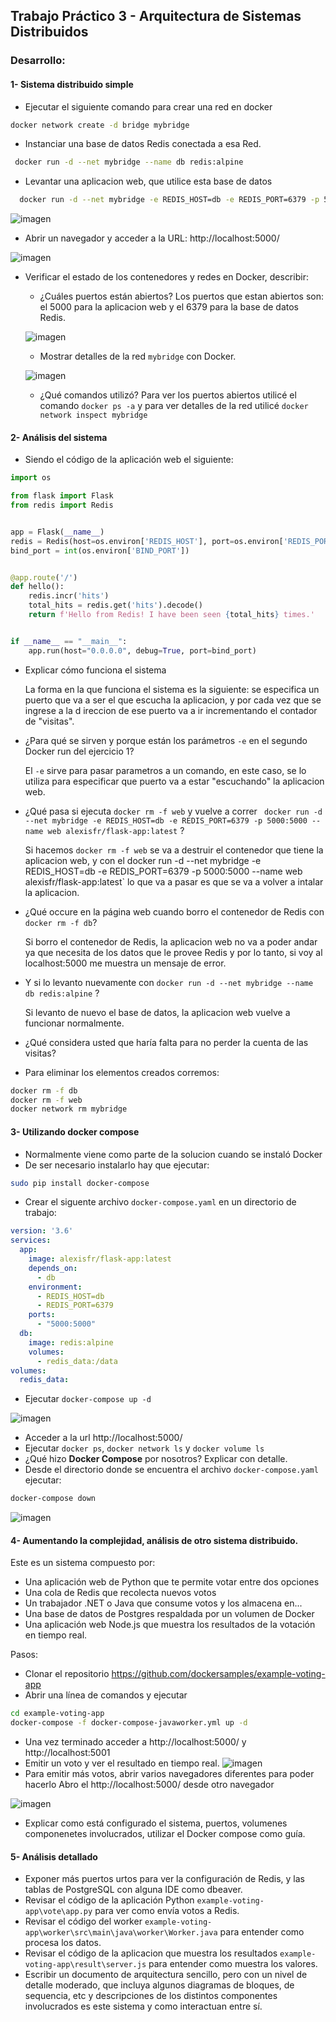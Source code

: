 ## Trabajo Práctico 3 - Arquitectura de Sistemas Distribuidos

### Desarrollo:


#### 1- Sistema distribuido simple 
  - Ejecutar el siguiente comando para crear una red en docker
  ```bash
  docker network create -d bridge mybridge
  ```
  - Instanciar una base de datos Redis conectada a esa Red.
  ```bash
   docker run -d --net mybridge --name db redis:alpine
   ```
  - Levantar una aplicacion web, que utilice esta base de datos
  ```bash
    docker run -d --net mybridge -e REDIS_HOST=db -e REDIS_PORT=6379 -p 5000:5000 --name web alexisfr/flask-app:latest
  ```
  
  ![imagen](https://user-images.githubusercontent.com/48757979/131233894-d22edfdf-b077-46eb-9f20-54796eb68bd3.png)

  - Abrir un navegador y acceder a la URL: http://localhost:5000/
 
  ![imagen](https://user-images.githubusercontent.com/48757979/131233899-ef9df48c-4dc1-4f9d-9d8b-61f0984cc11d.png)

  - Verificar el estado de los contenedores y redes en Docker, describir:
    - ¿Cuáles puertos están abiertos?
    Los puertos que estan abiertos son: el 5000 para la aplicacion web y el 6379 para la base de datos Redis.
    
    ![imagen](https://user-images.githubusercontent.com/48757979/131233908-99118d63-13d6-430d-a1cc-48c1fb4e3af3.png)
    - Mostrar detalles de la red `mybridge` con Docker.
    
    ![imagen](https://user-images.githubusercontent.com/48757979/131233925-51972b95-c858-49f6-aa8d-263b39d51b4b.png)

    - ¿Qué comandos utilizó?
    Para ver los puertos abiertos utilicé el comando `docker ps -a` y para ver detalles de la red utilicé `docker network inspect mybridge`


#### 2- Análisis del sistema 
  - Siendo el código de la aplicación web el siguiente:
```python
import os

from flask import Flask
from redis import Redis


app = Flask(__name__)
redis = Redis(host=os.environ['REDIS_HOST'], port=os.environ['REDIS_PORT'])
bind_port = int(os.environ['BIND_PORT'])


@app.route('/')
def hello():
    redis.incr('hits')
    total_hits = redis.get('hits').decode()
    return f'Hello from Redis! I have been seen {total_hits} times.'


if __name__ == "__main__":
    app.run(host="0.0.0.0", debug=True, port=bind_port)
```
  - Explicar cómo funciona el sistema
 
    La forma en la que funciona el sistema es la siguiente: se especifica un puerto que va a ser el que escucha la aplicacion, y por cada vez que se ingrese a la d     ireccion de ese puerto va a ir incrementando el contador de "visitas".

  - ¿Para qué se sirven y porque están los parámetros `-e` en el segundo Docker run del ejercicio 1?

     El `-e` sirve para pasar parametros a un comando, en este caso, se lo utiliza para especificar que puerto va a estar "escuchando" la aplicacion web.
  
  - ¿Qué pasa si ejecuta `docker rm -f web` y vuelve a correr ` docker run -d --net mybridge -e REDIS_HOST=db -e REDIS_PORT=6379 -p 5000:5000 --name web alexisfr/flask-app:latest` ?
  
    Si hacemos `docker rm -f web` se va a destruir el contenedor que tiene la aplicacion web, y con el  docker run -d --net mybridge -e REDIS_HOST=db -e      REDIS_PORT=6379 -p 5000:5000 --name web alexisfr/flask-app:latest` lo que va a pasar es que se va a volver a intalar la aplicacion.
  
  - ¿Qué occure en la página web cuando borro el contenedor de Redis con `docker rm -f db`?
  
     Si borro el contenedor de Redis, la aplicacion web no va a poder andar ya que necesita de los datos que le provee Redis y por lo tanto, si voy al    localhost:5000 me muestra un mensaje de error.
  
  - Y si lo levanto nuevamente con `docker run -d --net mybridge --name db redis:alpine` ?
 
    Si levanto de nuevo el base de datos, la aplicacion web vuelve a funcionar normalmente.
  
  - ¿Qué considera usted que haría falta para no perder la cuenta de las visitas?
  
  - Para eliminar los elementos creados corremos:
  ```bash
  docker rm -f db
  docker rm -f web
  docker network rm mybridge
  ```
  
#### 3- Utilizando docker compose 
  - Normalmente viene como parte de la solucion cuando se instaló Docker
  - De ser necesario instalarlo hay que ejecutar:
  ```bash
  sudo pip install docker-compose
  ```
  - Crear el siguente archivo `docker-compose.yaml` en un directorio de trabajo:

```yaml
version: '3.6'
services:
  app:
    image: alexisfr/flask-app:latest
    depends_on:
      - db
    environment:
      - REDIS_HOST=db
      - REDIS_PORT=6379
    ports:
      - "5000:5000"
  db:
    image: redis:alpine
    volumes:
      - redis_data:/data
volumes:
  redis_data:
```

  - Ejecutar `docker-compose up -d`

![imagen](https://user-images.githubusercontent.com/48757979/131234320-999a2607-7383-4362-b161-e0b20341faef.png)

  - Acceder a la url http://localhost:5000/
  - Ejecutar `docker ps`, `docker network ls` y `docker volume ls`
  - ¿Qué hizo **Docker Compose** por nosotros? Explicar con detalle.
  - Desde el directorio donde se encuentra el archivo `docker-compose.yaml` ejecutar:
  ```bash
  docker-compose down
  ```
  ![imagen](https://user-images.githubusercontent.com/48757979/131234330-c4360806-4a77-4f52-afb9-a08a577700db.png)

 
#### 4- Aumentando la complejidad, análisis de otro sistema distribuido.
Este es un sistema compuesto por:

- Una aplicación web de Python que te permite votar entre dos opciones
- Una cola de Redis que recolecta nuevos votos
- Un trabajador .NET o Java que consume votos y los almacena en...
- Una base de datos de Postgres respaldada por un volumen de Docker
- Una aplicación web Node.js que muestra los resultados de la votación en tiempo real.

Pasos:
- Clonar el repositorio https://github.com/dockersamples/example-voting-app
- Abrir una línea de comandos y ejecutar
```bash
cd example-voting-app
docker-compose -f docker-compose-javaworker.yml up -d
```
- Una vez terminado acceder a http://localhost:5000/ y http://localhost:5001
- Emitir un voto y ver el resultado en tiempo real.
![imagen](https://user-images.githubusercontent.com/48757979/131234341-7ac6116f-e921-438a-abdb-449d68068620.png)
- Para emitir más votos, abrir varios navegadores diferentes para poder hacerlo
Abro el http://localhost:5000/  desde otro navegador

![imagen](https://user-images.githubusercontent.com/48757979/131234353-c50fd956-0bac-4d6d-afdd-dd6f7d3a0e7d.png)

- Explicar como está configurado el sistema, puertos, volumenes componenetes involucrados, utilizar el Docker compose como guía.

#### 5- Análisis detallado
- Exponer más puertos urtos para ver la configuración de Redis, y las tablas de PostgreSQL con alguna IDE como dbeaver.
- Revisar el código de la aplicación Python `example-voting-app\vote\app.py` para ver como envía votos a Redis.
- Revisar el código del worker `example-voting-app\worker\src\main\java\worker\Worker.java` para entender como procesa los datos.
- Revisar el código de la aplicacion que muestra los resultados `example-voting-app\result\server.js` para entender como muestra los valores.
- Escribir un documento de arquitectura sencillo, pero con un nivel de detalle moderado, que incluya algunos diagramas de bloques, de sequencia, etc y descripciones de los distintos componentes involucrados es este sistema y como interactuan entre sí.

